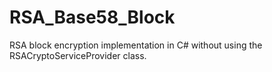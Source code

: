 # RSA_Base58_Block
RSA block encryption implementation in C# without using the RSACryptoServiceProvider class.
